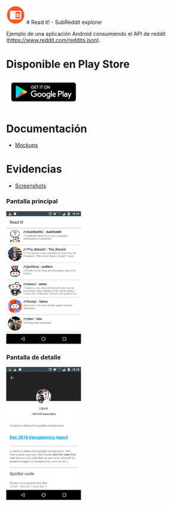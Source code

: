<img src="./Reddit/app/src/main/ic_launcher-web.png" data-canonical-src="./Reddit/app/src/main/ic_launcher-web.png" width="50"  />
# Read it! - SubReddit explorer 

Ejemplo de una aplicación Android consumiendo el API de reddit (https://www.reddit.com/reddits.json).

# Disponible en Play Store

[<img src="google-play-badge.png" data-canonical-src="google-play-badge.png" width="200"  />](https://play.google.com/store/apps/details?id=com.thirdmono.reddit)

# Documentación

* [Mockups](./Mockups/Reddit.pdf)

# Evidencias

* [Screenshots](./Screenshots)

### Pantalla principal 

<img src="./Screenshots/subreddit_list.png" data-canonical-src="./Screenshots/subreddit_list.png" width="200"  />

### Pantalla de detalle 

<img src="./Screenshots/subreddit_details_2.png" data-canonical-src="./Screenshots/subreddit_details_2.png" width="200"  />
